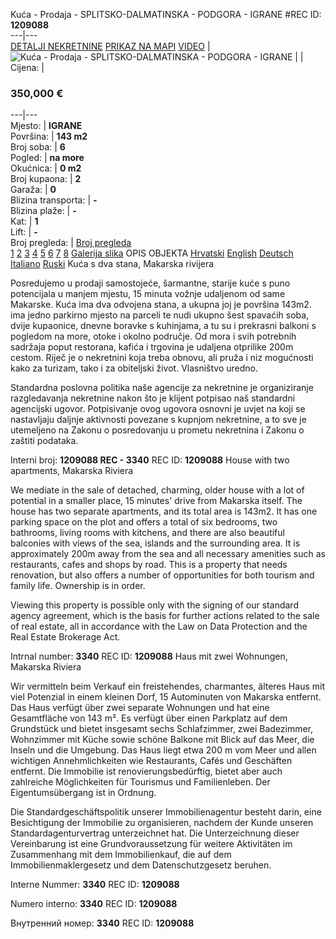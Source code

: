 Kuća - Prodaja - SPLITSKO-DALMATINSKA - PODGORA - IGRANE
#REC ID: **1209088**  
---|---  
[DETALJI NEKRETNINE](javascript:pregled\('3','1','3'\);) [PRIKAZ NA MAPI](javascript:void\(0\);) [VIDEO](javascript:pregled\('3','3','3'\);) |  ![Kuća - Prodaja - SPLITSKO-DALMATINSKA - PODGORA - IGRANE](https://data.realestatecroatia.com/thumbnails/userimages/simicdom/8/1209088/M5LN8MCZSX_5023.jpg) |  | Cijena: | 
### 350,000 €  
---|---  
Mjesto: | **IGRANE**  
Površina: | **143 m2**  
Broj soba: | **6**  
Pogled: | **na more**  
Okućnica: | **0 m2**  
Broj kupaona: | **2**  
Garaža: | **0**  
Blizina transporta: | **-**  
Blizina plaže: | **-**  
Kat: | **1**  
Lift: | **-**  
Broj pregleda: | [Broj pregleda](javascript:void\(0\);)  
[1](javascript:changeImageAzure\('https://data.realestatecroatia.com/thumbnails/userimages/simicdom/8/1209088/M5LN8MCZSX_5023.jpg',''\)) [2](javascript:changeImageAzure\('https://data.realestatecroatia.com/thumbnails/userimages/simicdom/8/1209088/9VWX7BLSEZ_5023.jpg',''\)) [3](javascript:changeImageAzure\('https://data.realestatecroatia.com/thumbnails/userimages/simicdom/8/1209088/RKRZTSBNGN_5023.jpg',''\)) [4](javascript:changeImageAzure\('https://data.realestatecroatia.com/thumbnails/userimages/simicdom/8/1209088/7RH8N1GGTC_5023.jpg',''\)) [5](javascript:changeImageAzure\('https://data.realestatecroatia.com/thumbnails/userimages/simicdom/8/1209088/LG9XXDSUY9_5023.jpg',''\)) [6](javascript:changeImageAzure\('https://data.realestatecroatia.com/thumbnails/userimages/simicdom/8/1209088/7BN5QUS5OI_5023.jpg',''\)) [7](javascript:changeImageAzure\('https://data.realestatecroatia.com/thumbnails/userimages/simicdom/8/1209088/K0FU065KUF_5023.jpg',''\)) [8](javascript:changeImageAzure\('https://data.realestatecroatia.com/thumbnails/userimages/simicdom/8/1209088/DTL0783LR5_5023.jpg',''\))
[Galerija slika](http://www.realestatecroatia.com/hrv/list_photo.asp?o=1209088&m=IGRANE)
OPIS OBJEKTA  [Hrvatski](javascript:pregled\('2','1','5'\);) [English](http://www.realestatecroatia.com/eng/detail.asp?id=1209088) [Deutsch](http://www.realestatecroatia.com/ger/detail.asp?id=1209088) [Italiano](http://www.realestatecroatia.com/itl/detail.asp?id=1209088) [Ruski](http://www.realestatecroatia.com/rus/detail.asp?id=1209088)
Kuća s dva stana, Makarska rivijera   
  
Posredujemo u prodaji samostojeće, šarmantne, starije kuće s puno potencijala u manjem mjestu, 15 minuta vožnje udaljenom od same Makarske. Kuća ima dva odvojena stana, a ukupna joj je površina 143m2. ima jedno parkirno mjesto na parceli te nudi ukupno šest spavaćih soba, dvije kupaonice, dnevne boravke s kuhinjama, a tu su i prekrasni balkoni s pogledom na more, otoke i okolno područje. Od mora i svih potrebnih sadržaja poput restorana, kafića i trgovina je udaljena otprilike 200m cestom. Riječ je o nekretnini koja treba obnovu, ali pruža i niz mogućnosti kako za turizam, tako i za obiteljski život. Vlasništvo uredno.   
  
Standardna poslovna politika naše agencije za nekretnine je organiziranje razgledavanja nekretnine nakon što je klijent potpisao naš standardni agencijski ugovor. Potpisivanje ovog ugovora osnovni je uvjet na koji se nastavljaju daljnje aktivnosti povezane s kupnjom nekretnine, a to sve je utemeljeno na Zakonu o posredovanju u prometu nekretnina i Zakonu o zaštiti podataka.   
  

Interni broj: **1209088 REC - 3340**
REC ID: **1209088**
House with two apartments, Makarska Riviera  
  
We mediate in the sale of detached, charming, older house with a lot of potential in a smaller place, 15 minutes' drive from Makarska itself. The house has two separate apartments, and its total area is 143m2. It has one parking space on the plot and offers a total of six bedrooms, two bathrooms, living rooms with kitchens, and there are also beautiful balconies with views of the sea, islands and the surrounding area. It is approximately 200m away from the sea and all necessary amenities such as restaurants, cafes and shops by road. This is a property that needs renovation, but also offers a number of opportunities for both tourism and family life. Ownership is in order.   
  
Viewing this property is possible only with the signing of our standard agency agreement, which is the basis for further actions related to the sale of real estate, all in accordance with the Law on Data Protection and the Real Estate Brokerage Act.   

Intrnal number: **3340**
REC ID: **1209088**
Haus mit zwei Wohnungen, Makarska Riviera  
  
Wir vermitteln beim Verkauf ein freistehendes, charmantes, älteres Haus mit viel Potenzial in einem kleinen Dorf, 15 Autominuten von Makarska entfernt. Das Haus verfügt über zwei separate Wohnungen und hat eine Gesamtfläche von 143 m². Es verfügt über einen Parkplatz auf dem Grundstück und bietet insgesamt sechs Schlafzimmer, zwei Badezimmer, Wohnzimmer mit Küche sowie schöne Balkone mit Blick auf das Meer, die Inseln und die Umgebung. Das Haus liegt etwa 200 m vom Meer und allen wichtigen Annehmlichkeiten wie Restaurants, Cafés und Geschäften entfernt. Die Immobilie ist renovierungsbedürftig, bietet aber auch zahlreiche Möglichkeiten für Tourismus und Familienleben. Der Eigentumsübergang ist in Ordnung.   
  
Die Standardgeschäftspolitik unserer Immobilienagentur besteht darin, eine Besichtigung der Immobilie zu organisieren, nachdem der Kunde unseren Standardagenturvertrag unterzeichnet hat. Die Unterzeichnung dieser Vereinbarung ist eine Grundvoraussetzung für weitere Aktivitäten im Zusammenhang mit dem Immobilienkauf, die auf dem Immobilienmaklergesetz und dem Datenschutzgesetz beruhen.   

Interne Nummer: **3340**
REC ID: **1209088**
  
  

Numero interno: **3340**
REC ID: **1209088**
  
  

Внутренний номер: **3340**
REC ID: **1209088**

